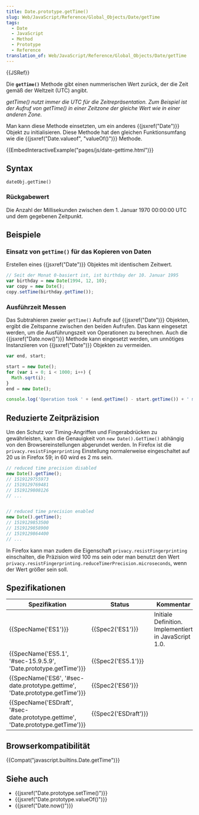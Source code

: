 ```yaml
---
title: Date.prototype.getTime()
slug: Web/JavaScript/Reference/Global_Objects/Date/getTime
tags:
  - Date
  - JavaScript
  - Method
  - Prototype
  - Reference
translation_of: Web/JavaScript/Reference/Global_Objects/Date/getTime
---
```

{{JSRef}}

Die **`getTime()`** Methode gibt einen nummerischen Wert zurück, der die Zeit gemäß der Weltzeit (UTC) angibt.

_getTime() nutzt immer die UTC für die Zeitrepräsentation. Zum Beispiel ist der Aufruf von getTime() in einer Zeitzone der gleiche Wert wie in einer anderen Zone._

Man kann diese Methode einsetzten, um ein anderes {{jsxref("Date")}} Objekt zu initialisieren. Diese Methode hat den gleichen Funktionsumfang wie die {{jsxref("Date.valueof", "valueOf()")}} Methode.

{{EmbedInteractiveExample("pages/js/date-gettime.html")}}

## Syntax

    dateObj.getTime()

### Rückgabewert

Die Anzahl der Millisekunden zwischen dem 1. Januar 1970 00:00:00 UTC und dem gegebenen Zeitpunkt.

## Beispiele

### Einsatz von `getTime()` für das Kopieren von Daten

Erstellen eines {{jsxref("Date")}} Objektes mit identischem Zeitwert.

```js
// Seit der Monat 0-basiert ist, ist birthday der 10. Januar 1995
var birthday = new Date(1994, 12, 10);
var copy = new Date();
copy.setTime(birthday.getTime());
```

### Ausführzeit Messen

Das Subtrahieren zweier `getTime()` Aufrufe auf {{jsxref("Date")}} Objekten, ergibt die Zeitspanne zwischen den beiden Aufrufen. Das kann eingesetzt werden, um die Ausführungszeit von Operationen zu berechnen. Auch die {{jsxref("Date.now()")}} Methode kann eingesetzt werden, um unnötiges Instanziieren von {{jsxref("Date")}} Objekten zu vermeiden.

```js
var end, start;

start = new Date();
for (var i = 0; i < 1000; i++) {
  Math.sqrt(i);
}
end = new Date();

console.log('Operation took ' + (end.getTime() - start.getTime()) + ' msec');
```

## Reduzierte Zeitpräzision

Um den Schutz vor Timing-Angriffen und Fingerabdrücken zu gewährleisten, kann die Genauigkeit von `new Date().GetTime()` abhängig von den Browsereinstellungen abgerundet werden.
In Firefox ist die `privacy.resistFingerprinting` Einstellung normalerweise eingeschaltet auf 20 us in Firefox 59; in 60 wird es 2 ms sein.

```js
// reduced time precision disabled
new Date().getTime();
// 1519129755973
// 1519129769481
// 1519129808126
// ...


// reduced time precision enabled
new Date().getTime();
// 1519129853500
// 1519129858900
// 1519129864400
// ...
```

In Firefox kann man zudem die Eigenschaft `privacy.resistFingerprinting` einschalten, die Präzision wird 100 ms sein oder man benutzt den Wert `privacy.resistFingerprinting.reduceTimerPrecision.microseconds`, wenn der Wert größer sein soll.

## Spezifikationen

| Spezifikation                                                                                                | Status                       | Kommentar                                             |
| ------------------------------------------------------------------------------------------------------------ | ---------------------------- | ----------------------------------------------------- |
| {{SpecName('ES1')}}                                                                                     | {{Spec2('ES1')}}         | Initiale Definition. Implementiert in JavaScript 1.0. |
| {{SpecName('ES5.1', '#sec-15.9.5.9', 'Date.prototype.getTime')}}                         | {{Spec2('ES5.1')}}     |                                                       |
| {{SpecName('ES6', '#sec-date.prototype.gettime', 'Date.prototype.getTime')}}         | {{Spec2('ES6')}}         |                                                       |
| {{SpecName('ESDraft', '#sec-date.prototype.gettime', 'Date.prototype.getTime')}} | {{Spec2('ESDraft')}} |                                                       |

## Browserkompatibilität

{{Compat("javascript.builtins.Date.getTime")}}

## Siehe auch

- {{jsxref("Date.prototype.setTime()")}}
- {{jsxref("Date.prototype.valueOf()")}}
- {{jsxref("Date.now()")}}
